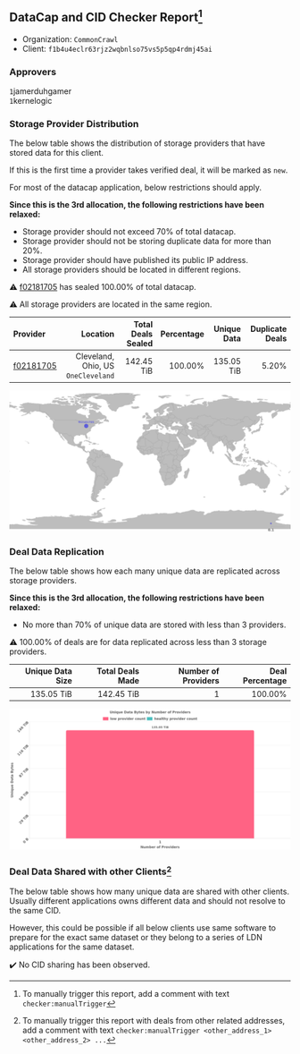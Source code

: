 ## DataCap and CID Checker Report[^1]
 - Organization: `CommonCrawl`
 - Client: `f1b4u4eclr63rjz2wqbnlso75vs5p5qp4rdmj45ai`
### Approvers
`1`jamerduhgamer<br/>`1`kernelogic

### Storage Provider Distribution
The below table shows the distribution of storage providers that have stored data for this client.

If this is the first time a provider takes verified deal, it will be marked as `new`.

For most of the datacap application, below restrictions should apply.

**Since this is the 3rd allocation, the following restrictions have been relaxed:**
 - Storage provider should not exceed 70% of total datacap.
 - Storage provider should not be storing duplicate data for more than 20%.
 - Storage provider should have published its public IP address.
 - All storage providers should be located in different regions.

⚠️ [f02181705](https://filfox.info/en/address/f02181705) has sealed 100.00% of total datacap.

⚠️ All storage providers are located in the same region.

| Provider                                              |                               Location | Total Deals Sealed | Percentage | Unique Data | Duplicate Deals |
| :---------------------------------------------------- | -------------------------------------: | -----------------: | ---------: | ----------: | --------------: |
| [f02181705](https://filfox.info/en/address/f02181705) | Cleveland, Ohio, US<br/>`OneCleveland` |         142.45 TiB |    100.00% |  135.05 TiB |           5.20% |

<img src="https://raw.githubusercontent.com/data-preservation-programs/filplus-checker-assets/main/filecoin-project/filecoin-plus-large-datasets/issues/2040/1688914050311.png"/>

### Deal Data Replication
The below table shows how each many unique data are replicated across storage providers.


**Since this is the 3rd allocation, the following restrictions have been relaxed:**
- No more than 70% of unique data are stored with less than 3 providers.

⚠️ 100.00% of deals are for data replicated across less than 3 storage providers.

| Unique Data Size | Total Deals Made | Number of Providers | Deal Percentage |
| ---------------: | ---------------: | ------------------: | --------------: |
|       135.05 TiB |       142.45 TiB |                   1 |         100.00% |

<img src="https://raw.githubusercontent.com/data-preservation-programs/filplus-checker-assets/main/filecoin-project/filecoin-plus-large-datasets/issues/2040/1688914051667.png"/>

### Deal Data Shared with other Clients[^3]
The below table shows how many unique data are shared with other clients.
Usually different applications owns different data and should not resolve to the same CID.

However, this could be possible if all below clients use same software to prepare for the exact same dataset or they belong to a series of LDN applications for the same dataset.

✔️ No CID sharing has been observed.

[^1]: To manually trigger this report, add a comment with text `checker:manualTrigger`

[^2]: Deals from those addresses are combined into this report as they are specified with `checker:manualTrigger`

[^3]: To manually trigger this report with deals from other related addresses, add a comment with text `checker:manualTrigger <other_address_1> <other_address_2> ...`
